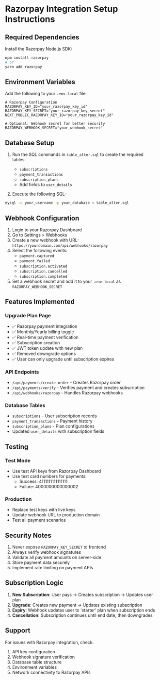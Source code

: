 # Razorpay Integration Setup Instructions

## Required Dependencies

Install the Razorpay Node.js SDK:

```bash
npm install razorpay
# or
yarn add razorpay
```

## Environment Variables

Add the following to your `.env.local` file:

```env
# Razorpay Configuration
RAZORPAY_KEY_ID="your_razorpay_key_id"
RAZORPAY_KEY_SECRET="your_razorpay_key_secret"
NEXT_PUBLIC_RAZORPAY_KEY_ID="your_razorpay_key_id"

# Optional: Webhook secret for better security
RAZORPAY_WEBHOOK_SECRET="your_webhook_secret"
```

## Database Setup

1. Run the SQL commands in `table_alter.sql` to create the required tables:
   - `subscriptions`
   - `payment_transactions`
   - `subscription_plans`
   - Add fields to `user_details`

2. Execute the following SQL:

```bash
mysql -u your_username -p your_database < table_alter.sql
```

## Webhook Configuration

1. Login to your Razorpay Dashboard
2. Go to Settings > Webhooks
3. Create a new webhook with URL: `https://yourdomain.com/api/webhooks/razorpay`
4. Select the following events:
   - `payment.captured`
   - `payment.failed`
   - `subscription.activated`
   - `subscription.cancelled`
   - `subscription.completed`
5. Set a webhook secret and add it to your `.env.local` as `RAZORPAY_WEBHOOK_SECRET`

## Features Implemented

### Upgrade Plan Page
- ✅ Razorpay payment integration
- ✅ Monthly/Yearly billing toggle
- ✅ Real-time payment verification
- ✅ Subscription creation
- ✅ JWT token update with new plan
- ✅ Removed downgrade options
- ✅ User can only upgrade until subscription expires

### API Endpoints
- `/api/payments/create-order` - Creates Razorpay order
- `/api/payments/verify` - Verifies payment and creates subscription
- `/api/webhooks/razorpay` - Handles Razorpay webhooks

### Database Tables
- `subscriptions` - User subscription records
- `payment_transactions` - Payment history
- `subscription_plans` - Plan configurations
- Updated `user_details` with subscription fields

## Testing

### Test Mode
- Use test API keys from Razorpay Dashboard
- Use test card numbers for payments:
  - Success: 4111111111111111
  - Failure: 4000000000000002

### Production
- Replace test keys with live keys
- Update webhook URL to production domain
- Test all payment scenarios

## Security Notes

1. Never expose `RAZORPAY_KEY_SECRET` to frontend
2. Always verify webhook signatures
3. Validate all payment amounts on server-side
4. Store payment data securely
5. Implement rate limiting on payment APIs

## Subscription Logic

1. **New Subscription**: User pays → Creates subscription → Updates user plan
2. **Upgrade**: Creates new payment → Updates existing subscription
3. **Expiry**: Webhook updates user to 'starter' plan when subscription ends
4. **Cancellation**: Subscription continues until end date, then downgrades

## Support

For issues with Razorpay integration, check:
1. API key configuration
2. Webhook signature verification
3. Database table structure
4. Environment variables
5. Network connectivity to Razorpay APIs